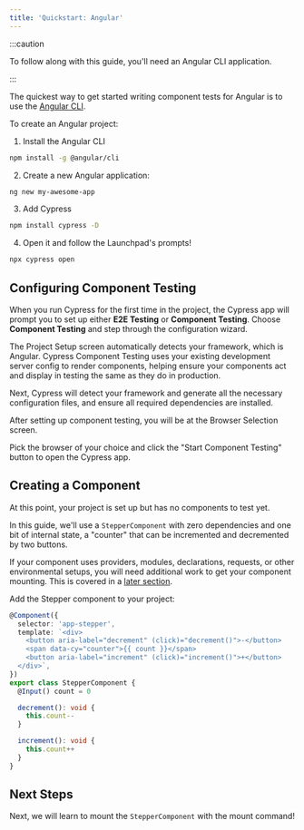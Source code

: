 ```yaml
---
title: 'Quickstart: Angular'
---
```


<CtBetaAlert></CtBetaAlert>

:::caution

To follow along with this guide, you'll need an Angular CLI application.

:::

The quickest way to get started writing component tests for Angular is to use
the [Angular CLI](https://angular.io/cli).

To create an Angular project:

1. Install the Angular CLI

```bash
npm install -g @angular/cli
```

2. Create a new Angular application:

```bash
ng new my-awesome-app
```

3. Add Cypress

```bash
npm install cypress -D
```

4. Open it and follow the Launchpad's prompts!

```bash
npx cypress open
```

## Configuring Component Testing

When you run Cypress for the first time in the project, the Cypress app will
prompt you to set up either **E2E Testing** or **Component Testing**. Choose
**Component Testing** and step through the configuration wizard.

<DocsImage 
  src="/img/guides/component-testing/select-test-type.png" 
  caption="Choose Component Testing"> </DocsImage>

The Project Setup screen automatically detects your framework, which is Angular.
Cypress Component Testing uses your existing development server config to render
components, helping ensure your components act and display in testing the same
as they do in production.

<DocsImage 
  src="/img/guides/component-testing/project-setup-angular.png" 
  caption=""> </DocsImage>

Next, Cypress will detect your framework and generate all the necessary
configuration files, and ensure all required dependencies are installed.

<DocsImage 
  src="/img/guides/component-testing/scaffolded-files-angular.png" 
  caption="The Cypress launchpad will scaffold all of these files for you.">
</DocsImage>

After setting up component testing, you will be at the Browser Selection screen.

Pick the browser of your choice and click the "Start Component Testing" button
to open the Cypress app.

<DocsImage 
  src="/img/guides/component-testing/select-browser.png" 
  caption="Choose your browser"> </DocsImage>

## Creating a Component

At this point, your project is set up but has no components to test yet.

In this guide, we'll use a `StepperComponent` with zero dependencies and one bit
of internal state, a "counter" that can be incremented and decremented by two
buttons.

<alert type="info">

If your component uses providers, modules, declarations, requests, or other
environmental setups, you will need additional work to get your component
mounting. This is covered in a
[later section](/guides/component-testing/mounting-angular#ConfiguringYourComponent).

</alert>

Add the Stepper component to your project:

<code-group>
<code-block label="stepper.component.ts" active>

```ts
@Component({
  selector: 'app-stepper',
  template: `<div>
    <button aria-label="decrement" (click)="decrement()">-</button>
    <span data-cy="counter">{{ count }}</span>
    <button aria-label="increment" (click)="increment()">+</button>
  </div>`,
})
export class StepperComponent {
  @Input() count = 0

  decrement(): void {
    this.count--
  }

  increment(): void {
    this.count++
  }
}
```

</code-block>
</code-group>

## Next Steps

Next, we will learn to mount the `StepperComponent` with the mount command!

<NavGuide next="/guides/component-testing/mounting-angular" />
